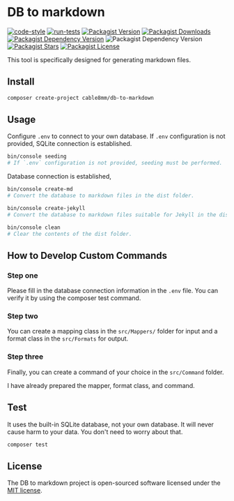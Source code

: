 # DB to markdown

[![code-style](https://github.com/cable8mm/db-to-markdown/actions/workflows/code-style.yml/badge.svg)](https://github.com/cable8mm/db-to-markdown/actions/workflows/code-style.yml)
[![run-tests](https://github.com/cable8mm/db-to-markdown/actions/workflows/run-tests.yml/badge.svg)](https://github.com/cable8mm/db-to-markdown/actions/workflows/run-tests.yml)
[![Packagist Version](https://img.shields.io/packagist/v/cable8mm/db-to-markdown)](https://packagist.org/packages/cable8mm/db-to-markdown)
[![Packagist Downloads](https://img.shields.io/packagist/dt/cable8mm/db-to-markdown)](https://packagist.org/packages/cable8mm/db-to-markdown/stats)
[![Packagist Dependency Version](https://img.shields.io/packagist/dependency-v/cable8mm/db-to-markdown/php)](https://packagist.org/packages/cable8mm/db-to-markdown)
![Packagist Dependency Version](https://img.shields.io/packagist/dependency-v/cable8mm/db-to-markdown/symfony%2Fconsole)
[![Packagist Stars](https://img.shields.io/packagist/stars/cable8mm/db-to-markdown)](https://github.com/cable8mm/db-to-markdown/stargazers)
[![Packagist License](https://img.shields.io/packagist/l/cable8mm/db-to-markdown)](https://github.com/cable8mm/db-to-markdown/blob/main/LICENSE.md)

This tool is specifically designed for generating markdown files.

## Install

```sh
composer create-project cable8mm/db-to-markdown
```

## Usage

Configure `.env` to connect to your own database. If `.env` configuration is not provided, SQLite connection is established.

```sh
bin/console seeding
# If `.env` configuration is not provided, seeding must be performed.
```

Database connection is established,

```sh
bin/console create-md
# Convert the database to markdown files in the dist folder.

bin/console create-jekyll
# Convert the database to markdown files suitable for Jekyll in the dist folder.

bin/console clean
# Clear the contents of the dist folder.
```

## How to Develop Custom Commands

### Step one

Please fill in the database connection information in the `.env` file. You can verify it by using the composer test command.

### Step two

You can create a mapping class in the `src/Mappers/` folder for input and a format class in the `src/Formats` for output.

### Step three

Finally, you can create a command of your choice in the `src/Command` folder.

I have already prepared the mapper, format class, and command.

## Test

It uses the built-in SQLite database, not your own database. It will never cause harm to your data. You don't need to worry about that.

```sh
composer test
```

## License

The DB to markdown project is open-sourced software licensed under the [MIT license](https://opensource.org/licenses/MIT).
